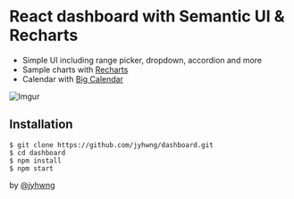 # React dashboard with Semantic UI & Recharts

- Simple UI including range picker, dropdown, accordion and more
- Sample charts with [Recharts](http://recharts.org/en-US)
- Calendar with [Big Calendar](http://intljusticemission.github.io/react-big-calendar/examples/index.html)

![Imgur](https://i.imgur.com/UwcmWc7.gif)

## Installation

```
$ git clone https://github.com/jyhwng/dashboard.git
$ cd dashboard
$ npm install
$ npm start
```

by [@jyhwng](https://github.com/jyhwng)
